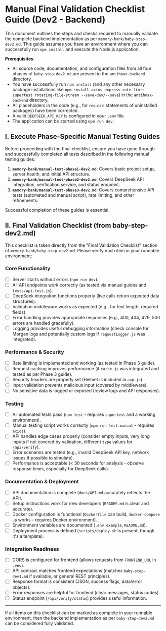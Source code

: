 # Manual Final Validation Checklist Guide (Dev2 - Backend)

This document outlines the steps and checks required to manually validate the complete backend implementation as per `memory-bank/baby-step-dev2.md`. This guide assumes you have an environment where you can successfully run `npm install` and execute the Node.js application.

**Prerequisites:**
*   All source code, documentation, and configuration files from all four phases of `baby-step-dev2.md` are present in the `antihoax-backend` directory.
*   You have successfully run `npm install` (and any other necessary package installations like `npm install axios express-rate-limit supertest rotating-file-stream --save-dev/--save`) in the `antihoax-backend` directory.
*   All placeholders in the code (e.g., for `require` statements of uninstalled packages) have been corrected.
*   A valid `DEEPSEEK_API_KEY` is configured in your `.env` file.
*   The application can be started using `npm run dev`.

## I. Execute Phase-Specific Manual Testing Guides

Before proceeding with the final checklist, ensure you have gone through and successfully completed all tests described in the following manual testing guides:

1.  **`memory-bank/manual-test-phase1-dev2.md`**: Covers basic project setup, server health, and initial API structure.
2.  **`memory-bank/manual-test-phase2-dev2.md`**: Covers DeepSeek API integration, verification service, and status endpoint.
3.  **`memory-bank/manual-test-phase3-dev2.md`**: Covers comprehensive API tests (automated and manual script), rate limiting, and other refinements.

Successful completion of these guides is essential.

## II. Final Validation Checklist (from baby-step-dev2.md)

This checklist is taken directly from the "Final Validation Checklist" section of `memory-bank/baby-step-dev2.md`. Please verify each item in your runnable environment:

### Core Functionality
- [ ] Server starts without errors (`npm run dev`).
- [ ] All API endpoints work correctly (as tested via manual guides and `tests/api.test.js`).
- [ ] DeepSeek integration functions properly (live calls return expected data structures).
- [ ] Validation middleware works as expected (e.g., for text length, required fields).
- [ ] Error handling provides appropriate responses (e.g., 400, 404, 429, 500 errors are handled gracefully).
- [ ] Logging provides useful debugging information (check console for Morgan logs and potentially custom logs if `requestLogger.js` was integrated).

### Performance & Security
- [ ] Rate limiting is implemented and working (as tested in Phase 3 guide).
- [ ] Request caching improves performance (if `cache.js` was integrated and tested as per Phase 3 guide).
- [ ] Security headers are properly set (Helmet is included in `app.js`).
- [ ] Input validation prevents malicious input (covered by middleware).
- [ ] No sensitive data is logged or exposed (review logs and API responses).

### Testing
- [ ] All automated tests pass (`npm test` - requires `supertest` and a working environment).
- [ ] Manual testing script works correctly (`npm run test:manual` - requires `axios`).
- [ ] API handles edge cases properly (consider empty inputs, very long inputs if not covered by validation, different `type` values for `/api/verify`).
- [ ] Error scenarios are tested (e.g., invalid DeepSeek API key, network issues if possible to simulate).
- [ ] Performance is acceptable (< 30 seconds for analysis - observe response times, especially for DeepSeek calls).

### Documentation & Deployment
- [ ] API documentation is complete (`docs/API.md` accurately reflects the API).
- [ ] Setup instructions work for new developers (`README.md` is clear and accurate).
- [ ] Docker configuration is functional (`Dockerfile` can build, `docker-compose up` works - requires Docker environment).
- [ ] Environment variables are documented (`.env.example`, `README.md`).
- [ ] Deployment process is defined (`scripts/deploy.sh` is present, though it's a template).

### Integration Readiness
- [ ] CORS is configured for frontend (allows requests from `FRONTEND_URL` in `.env`).
- [ ] API contract matches frontend expectations (matches `baby-step-dev1.md` if available, or general REST principles).
- [ ] Response format is consistent (JSON, success flags, data/error objects).
- [ ] Error responses are helpful for frontend (clear messages, status codes).
- [ ] Status endpoint (`/api/verify/status`) provides useful information.

---

If all items on this checklist can be marked as complete in your runnable environment, then the backend implementation as per `baby-step-dev2.md` can be considered fully validated.
